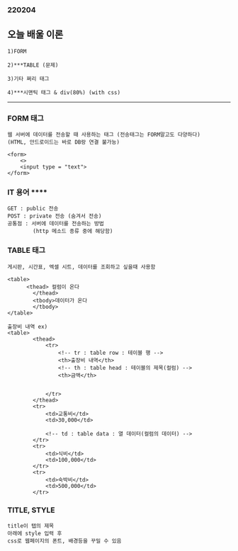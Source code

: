 ### 220204
## 오늘 배울 이론
    1)FORM 

    2)***TABLE (문제)

    3)기타 쩌리 태그

    4)***시맨틱 태그 & div(80%) (with css)


---


### FORM 태그
    웹 서버에 데이터를 전송할 때 사용하는 태그 (전송태그는 FORM말고도 다양하다)
    (HTML, 안드로이드는 바로 DB랑 연결 불가능)

    <form>
        <>
        <input type = "text">
    </form>


### IT 용어 ****

    GET : public 전송
    POST : private 전송 (숨겨서 전송)
    공통점 : 서버에 데이터를 전송하는 방법
            (http 메소드 종류 중에 해당함)

### TABLE 태그
    게시판, 시간표, 엑셀 시트, 데이터를 조회하고 싶을때 사용함

    <table>
          <thead> 컬럼이 온다
            </thead>  
            <tbody>데이터가 온다
            </tbody>
    </table>

    출장비 내역 ex)
    <table>
            <thead>
                <tr>
                    <!-- tr : table row : 테이블 행 -->
                    <th>출장비 내역</th>
                    <!-- th : table head : 테이블의 제목(컬럼) -->
                    <th>금액</th>


                </tr>
            </thead>
            <tr>
                <td>교통비</td>
                <td>30,000</td>

                <!-- td : table data : 열 데이터(컬럼의 데이터) -->
            </tr>
            <tr>
                <td>식비</td>
                <td>100,000</td>
            </tr>
            <tr>
                <td>숙박비</td>
                <td>500,000</td>
            </tr>

### TITLE, STYLE

    title이 탭의 제목
    아래에 style 입력 후 
    css로 웹페이지의 폰트, 배경등을 꾸밀 수 있음